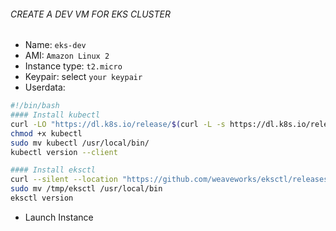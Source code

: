 ###### CREATE A DEV VM FOR EKS CLUSTER #######
- Name: `eks-dev`
- AMI: `Amazon Linux 2`
- Instance type: `t2.micro`
- Keypair: select `your keypair`
- Userdata: 
```bash
#!/bin/bash
#### Install kubectl
curl -LO "https://dl.k8s.io/release/$(curl -L -s https://dl.k8s.io/release/stable.txt)/bin/linux/amd64/kubectl"
chmod +x kubectl
sudo mv kubectl /usr/local/bin/
kubectl version --client

#### Install eksctl
curl --silent --location "https://github.com/weaveworks/eksctl/releases/latest/download/eksctl_$(uname -s)_amd64.tar.gz" | tar xz -C /tmp
sudo mv /tmp/eksctl /usr/local/bin
eksctl version
```
- Launch Instance